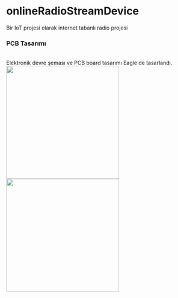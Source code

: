 # onlineRadioStreamDevice
Bir IoT projesi olarak internet tabanlı radio projesi<br>
<h3>PCB Tasarımı</h3><br>
Elektronik devre şeması ve PCB board tasarımı Eagle de tasarlandı.<br>
<img src="https://user-images.githubusercontent.com/73975473/201216242-054ea71a-02cf-44da-9f79-b13d3cfa4ee2.png" style="width:300px"/>
<img src="https://user-images.githubusercontent.com/73975473/201216245-f00607e7-061d-44e6-b626-f4953e34e26c.png" style="width:300px"/>
